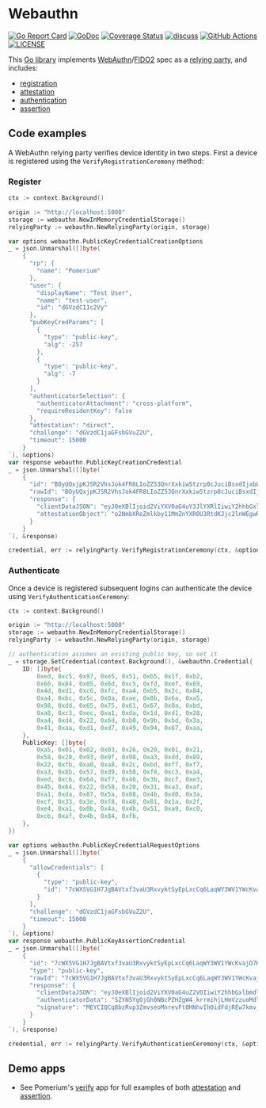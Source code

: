 # Webauthn

[![Go Report Card](https://goreportcard.com/badge/github.com/pomerium/webauthn)](https://goreportcard.com/report/github.com/pomerium/webauthn)
[![GoDoc](https://pkg.go.dev/badge/github.com/pomerium/webauthn?status.svg)](https://pkg.go.dev/github.com/pomerium/webauthn?tab=doc)
[![Coverage Status](https://coveralls.io/repos/github/pomerium/webauthn/badge.svg?branch=main)](https://coveralls.io/github/pomerium/webauthn?branch=main)
[![discuss](https://img.shields.io/discourse/posts?server=https%3A%2F%2Fdiscuss.pomerium.com%2F&label=discuss)](https://discuss.pomerium.com/)
[![GitHub Actions](https://img.shields.io/github/actions/workflow/status/pomerium/webauthn/test.yml?style=flat)](https://github.com/pomerium/webauthn/actions/workflows/test.yml) [![LICENSE](https://img.shields.io/github/license/pomerium/webauthn.svg)](https://github.com/pomerium/webauthn/blob/master/LICENSE)

This [Go library](https://pkg.go.dev/github.com/pomerium/webauthn) implements [WebAuthn](https://www.w3.org/TR/webauthn/)/[FIDO2](https://fidoalliance.org/fido2/) spec as a [relying party](https://www.w3.org/TR/webauthn/#relying-party), and includes:

- [registration](https://www.w3.org/TR/webauthn/#usecase-registration)
- [attestation](https://www.w3.org/TR/webauthn/#attestation)
- [authentication](https://www.w3.org/TR/webauthn/#usecase-authentication)
- [assertion](https://www.w3.org/TR/webauthn/#authentication-assertion)

## Code examples

A WebAuthn relying party verifies device identity in two steps. First a device is registered using the `VerifyRegistrationCeremony` method:

### Register

```go
ctx := context.Background()

origin := "http://localhost:5000"
storage := webauthn.NewInMemoryCredentialStorage()
relyingParty := webauthn.NewRelyingParty(origin, storage)

var options webauthn.PublicKeyCredentialCreationOptions
_ = json.Unmarshal([]byte(`
    {
      "rp": {
        "name": "Pomerium"
      },
      "user": {
        "displayName": "Test User",
        "name": "test-user",
        "id": "dGVzdC11c2Vy"
      },
      "pubKeyCredParams": [
        {
          "type": "public-key",
          "alg": -257
        },
        {
          "type": "public-key",
          "alg": -7
        }
      ],
      "authenticatorSelection": {
        "authenticatorAttachment": "cross-platform",
        "requireResidentKey": false
      },
      "attestation": "direct",
      "challenge": "dGVzdC1jaGFsbGVuZ2U",
      "timeout": 15000
    }
`), &options)
var response webauthn.PublicKeyCreationCredential
_ = json.Unmarshal([]byte(`
    {
      "id": "BOyUQxjpKJSR2VhsJok4FR8LIoZZ53QnrXxkiw5tzrp0cJuciBsxdIjabLjB6ebQMuKPqmMIPanM28HzGB9sig",
      "rawId": "BOyUQxjpKJSR2VhsJok4FR8LIoZZ53QnrXxkiw5tzrp0cJuciBsxdIjabLjB6ebQMuKPqmMIPanM28HzGB9sig",
      "response": {
        "clientDataJSON": "eyJ0eXBlIjoid2ViYXV0aG4uY3JlYXRlIiwiY2hhbGxlbmdlIjoiZEdWemRDMWphR0ZzYkdWdVoyVSIsIm9yaWdpbiI6Imh0dHA6Ly9sb2NhbGhvc3Q6NTAwMCIsImNyb3NzT3JpZ2luIjpmYWxzZSwib3RoZXJfa2V5c19jYW5fYmVfYWRkZWRfaGVyZSI6ImRvIG5vdCBjb21wYXJlIGNsaWVudERhdGFKU09OIGFnYWluc3QgYSB0ZW1wbGF0ZS4gU2VlIGh0dHBzOi8vZ29vLmdsL3lhYlBleCJ9",
        "attestationObject": "o2NmbXRoZmlkby11MmZnYXR0U3RtdKJjc2lnWEgwRgIhAIwctsPvNyXT6gEFJnqWlYqy_GBgNawLRrdZUwy8KpYqAiEAoQ6ct84cs9xyKo3v4c2HBGs1T7wg67oepLeiRa8vUG1jeDVjgVkBXTCCAVkwggEAoAMCAQICAQEwCgYIKoZIzj0EAwIwKDEVMBMGA1UEAxMMU2VjdXJpdHkgS2V5MQ8wDQYDVQQKEwZHb29nbGUwIhgPMjAwMDAxMDEwMDAwMDBaGA8yMDk5MTIzMTIzNTk1OVowKDEVMBMGA1UEAxMMU2VjdXJpdHkgS2V5MQ8wDQYDVQQKEwZHb29nbGUwWTATBgcqhkjOPQIBBggqhkjOPQMBBwNCAAQ_1ZtuIheQTnPrYNbFIME1flmt6RjmX7dUQbpOUwIl4lhN_I6gOiWBaocqrYWJlGVyXN4uYV31iKY73Zw1EjhaoxcwFTATBgsrBgEEAYLlHAIBAQQEAwIEMDAKBggqhkjOPQQDAgNHADBEAiBKHLlAEJFmo0of3IiO6Afg2kn8Rmn0wa4ml4ANfsBW9AIgauaLpiP9LGBRXYS7hq1B-GSzl40V8PR_k2HkZ76RDuxoYXV0aERhdGFYxEmWDeWIDoxodDQXD2R2YFuP5K65ooYyx5lc87qDHZdjQQAAAAAAAAAAAAAAAAAAAAAAAAAAAEAE7JRDGOkolJHZWGwmiTgVHwsihlnndCetfGSLDm3OunRwm5yIGzF0iNpsuMHp5tAy4o-qYwg9qczbwfMYH2yKpQECAyYgASFYID1HLxI1bZD28OItYBsrBNkz8hr_YWX_sIht0GVmMNCcIlggze0LBzzUxMeF3sWcDzsHXr-hxGEQgwjZBjQg2dcdp7Y"
      }
    }
`), &response)

credential, err := relyingParty.VerifyRegistrationCeremony(ctx, &options, &response)
```

### Authenticate

Once a device is registered subsequent logins can authenticate the device using `VerifyAuthenticationCeremony`:

```go
ctx := context.Background()

origin := "http://localhost:5000"
storage := webauthn.NewInMemoryCredentialStorage()
relyingParty := webauthn.NewRelyingParty(origin, storage)

// authentication assumes an existing public key, so set it
_ = storage.SetCredential(context.Background(), &webauthn.Credential{
    ID: []byte{
        0xed, 0xc5, 0x97, 0xe5, 0x51, 0xb5, 0x1f, 0xb2,
        0x60, 0x04, 0x05, 0x6d, 0xc5, 0xfd, 0xef, 0x69,
        0x4d, 0xd1, 0xc6, 0xfc, 0xa4, 0xb5, 0x2c, 0x84,
        0xa4, 0xbc, 0x5c, 0x0a, 0xae, 0x8b, 0x6a, 0xa5,
        0x98, 0xdd, 0x65, 0x75, 0x61, 0x67, 0x0a, 0xbd,
        0xa8, 0xc3, 0xec, 0xa1, 0xda, 0x1d, 0xd1, 0x28,
        0xa4, 0xd4, 0x22, 0x6d, 0xb0, 0x9b, 0xbd, 0x3a,
        0x41, 0xaa, 0xd1, 0xd7, 0x49, 0x94, 0x67, 0xaa,
    },
    PublicKey: []byte{
        0xa5, 0x01, 0x02, 0x03, 0x26, 0x20, 0x01, 0x21,
        0x58, 0x20, 0x93, 0x9f, 0x98, 0xa3, 0xdd, 0x89,
        0x22, 0xfb, 0xa0, 0xa8, 0x2c, 0xbd, 0xf7, 0xf7,
        0xa3, 0x8b, 0x57, 0xd9, 0x58, 0xf8, 0xc3, 0xa4,
        0xed, 0xc6, 0x64, 0xf7, 0x46, 0x3b, 0xcf, 0xe3,
        0x45, 0x64, 0x22, 0x58, 0x20, 0x31, 0xa3, 0xaf,
        0xa1, 0xda, 0x87, 0x5a, 0x08, 0x4b, 0xd0, 0x3a,
        0xcf, 0x33, 0x3e, 0xf8, 0x40, 0x81, 0x1a, 0x2f,
        0xe4, 0xa1, 0x0b, 0x4a, 0x4b, 0x51, 0xa9, 0xc0,
        0xcb, 0xaf, 0x4b, 0x84, 0xfb,
    },
})

var options webauthn.PublicKeyCredentialRequestOptions
_ = json.Unmarshal([]byte(`
    {
      "allowCredentials": [
        {
          "type": "public-key",
          "id": "7cWX5VG1H7JgBAVtxf3vaU3RxvyktSyEpLxcCq6LaqWY3WV1YWcKvajD7KHaHdEopNQibbCbvTpBqtHXSZRnqg"
        }
      ],
      "challenge": "dGVzdC1jaGFsbGVuZ2U",
      "timeout": 15000
    }
`), &options)
var response webauthn.PublicKeyAssertionCredential
_ = json.Unmarshal([]byte(`
    {
      "id": "7cWX5VG1H7JgBAVtxf3vaU3RxvyktSyEpLxcCq6LaqWY3WV1YWcKvajD7KHaHdEopNQibbCbvTpBqtHXSZRnqg",
      "type": "public-key",
      "rawId": "7cWX5VG1H7JgBAVtxf3vaU3RxvyktSyEpLxcCq6LaqWY3WV1YWcKvajD7KHaHdEopNQibbCbvTpBqtHXSZRnqg",
      "response": {
        "clientDataJSON": "eyJ0eXBlIjoid2ViYXV0aG4uZ2V0IiwiY2hhbGxlbmdlIjoiZEdWemRDMWphR0ZzYkdWdVoyVSIsIm9yaWdpbiI6Imh0dHA6Ly9sb2NhbGhvc3Q6NTAwMCIsImNyb3NzT3JpZ2luIjpmYWxzZX0",
        "authenticatorData": "SZYN5YgOjGh0NBcPZHZgW4_krrmihjLHmVzzuoMdl2MBAAAAAQ",
        "signature": "MEYCIQCqBbzRvp3ZmvseoMnrevFt0HNhvIh0idFdjREw7kmv_AIhAPFPTNL0lnAsgCmemU4BReqSBPYKAw5uEKfmYI4rp9Lf"
      }
    }
`), &response)

credential, err := relyingParty.VerifyAuthenticationCeremony(ctx, &options, &response)
```

## Demo apps

- See Pomerium's [verify](https://github.com/pomerium/verify) app for full examples of both [attestation](https://www.w3.org/TR/webauthn/#sctn-attestation) and [assertion](https://www.w3.org/TR/webauthn/#verifying-assertion).
